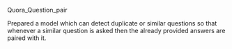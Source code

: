 Quora_Question_pair

Prepared a model which can detect duplicate or similar questions so that whenever a similar question is asked then the already provided 
answers are paired with it.
